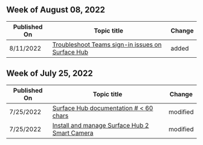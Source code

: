 <!-- This file is generated automatically each week. Changes made to this file will be overwritten.-->



## Week of August 08, 2022


| Published On |Topic title | Change |
|------|------------|--------|
| 8/11/2022 | [Troubleshoot Teams sign-in issues on Surface Hub](/surface-hub/troubleshoot-teams-sign-in-surface-hub) | added |


## Week of July 25, 2022


| Published On |Topic title | Change |
|------|------------|--------|
| 7/25/2022 | [Surface Hub documentation # < 60 chars](/surface-hub/index) | modified |
| 7/25/2022 | [Install and manage Surface Hub 2 Smart Camera](/surface-hub/surface-hub-2-smart-camera) | modified |
